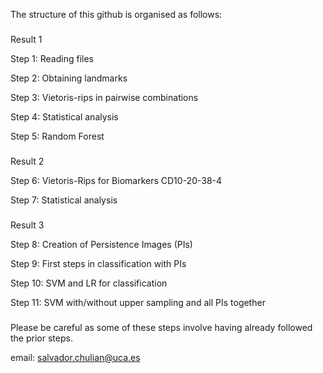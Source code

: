 The structure of this github is organised as follows:

###

Result 1

Step 1: Reading files

Step 2: Obtaining landmarks

Step 3: Vietoris-rips in pairwise combinations

Step 4: Statistical analysis

Step 5: Random Forest

###

Result 2

Step 6: Vietoris-Rips for Biomarkers CD10-20-38-4 

Step 7: Statistical analysis

###

Result 3

Step 8: Creation of Persistence Images (PIs)

Step 9: First steps in classification with PIs

Step 10: SVM and LR for classification

Step 11: SVM with/without upper sampling and all PIs together

###

Please be careful as some of these steps involve having already followed the prior steps.

email: salvador.chulian@uca.es
